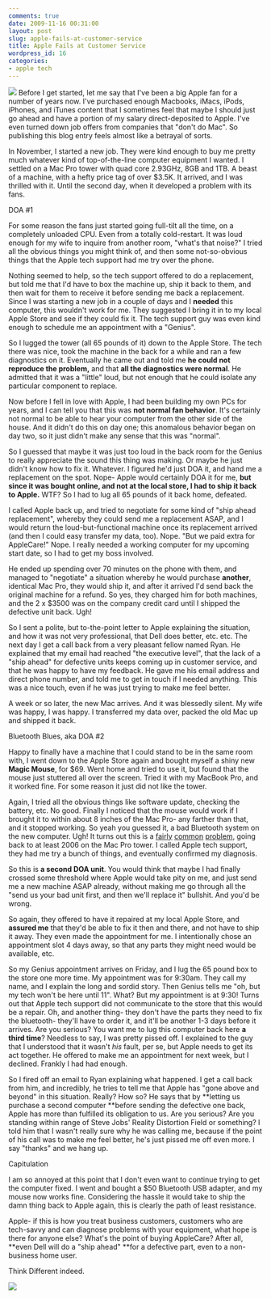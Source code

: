 ```yaml
---
comments: true
date: 2009-11-16 00:31:00
layout: post
slug: apple-fails-at-customer-service
title: Apple Fails at Customer Service
wordpress_id: 16
categories:
- apple tech
---
```


[![](http://armhold.files.wordpress.com/2009/11/bluetoothmac.jpg?w=225)](http://armhold.files.wordpress.com/2009/11/bluetoothmac.jpg)
Before I get started, let me say that I've been a big Apple fan for a number of years now. I've purchased enough Macbooks, iMacs, iPods, iPhones, and iTunes content that I sometimes feel that maybe I should just go ahead and have a portion of my salary direct-deposited to Apple. I've even turned down job offers from companies that "don't do Mac". So publishing this blog entry feels almost like a betrayal of sorts.








In November, I started a new job. They were kind enough to buy me pretty much whatever kind of top-of-the-line computer equipment I wanted. I settled on a Mac Pro tower with quad core 2.93GHz, 8GB and 1TB. A beast of a machine, with a hefty price tag of over $3.5K. It arrived, and I was thrilled with it. Until the second day, when it developed a problem with its fans.




DOA #1




For some reason the fans just started going full-tilt all the time, on a completely unloaded CPU. Even from a totally cold-restart. It was loud enough for my wife to inquire from another room, "what's that noise?" I tried all the obvious things you might think of, and then some not-so-obvious things that the Apple tech support had me try over the phone.




Nothing seemed to help, so the tech support offered to do a replacement, but told me that I'd have to box the machine up, ship it back to them, and then wait for them to receive it before sending me back a replacement. Since I was starting a new job in a couple of days and I **needed** this computer, this wouldn't work for me. They suggested I bring it in to my local Apple Store and see if they could fix it. The tech support guy was even kind enough to schedule me an appointment with a "Genius".




So I lugged the tower (all 65 pounds of it) down to the Apple Store. The tech there was nice, took the machine in the back for a while and ran a few diagnostics on it. Eventually he came out and told me **he could not reproduce the problem,** and that **all the diagnostics were normal**. He admitted that it was a "little" loud, but not enough that he could isolate any particular component to replace.




Now before I fell in love with Apple, I had been building my own PCs for years, and I can tell you that this was **not normal fan behavior**. It's certainly not normal to be able to hear your computer from the other side of the house. And it didn't do this on day one; this anomalous behavior began on day two, so it just didn't make any sense that this was "normal".




So I guessed that maybe it was just too loud in the back room for the Genius to really appreciate the sound this thing was making. Or maybe he just didn't know how to fix it. Whatever. I figured he'd just DOA it, and hand me a replacement on the spot. Nope- Apple would certainly DOA it for me, **but since it was bought online, and not at the local store, I had to ship it back to Apple.** WTF? So I had to lug all 65 pounds of it back home, defeated.




I called Apple back up, and tried to negotiate for some kind of "ship ahead replacement", whereby they could send me a replacement ASAP, and I would return the loud-but-functional machine once its replacement arrived (and then I could easy transfer my data, too). Nope. "But we paid extra for AppleCare!" Nope. I really needed a working computer for my upcoming start date, so I had to get my boss involved.




He ended up spending over 70 minutes on the phone with them, and managed to "negotiate" a situation whereby he would purchase **another**, identical Mac Pro, they would ship it, and after it arrived I'd send back the original machine for a refund. So yes, they charged him for both machines, and the 2 x $3500 was on the company credit card until I shipped the defective unit back. Ugh!




So I sent a polite, but to-the-point letter to Apple explaining the situation, and how it was not very professional, that Dell does better, etc. etc. The next day I get a call back from a very pleasant fellow named Ryan. He explained that my email had reached "the executive level", that the lack of a "ship ahead" for defective units keeps coming up in customer service, and that he was happy to have my feedback. He gave me his email address and direct phone number, and told me to get in touch if I needed anything. This was a nice touch, even if he was just trying to make me feel better.




A week or so later, the new Mac arrives. And it was blessedly silent. My wife was happy, I was happy. I transferred my data over, packed the old Mac up and shipped it back.




Bluetooth Blues, aka DOA #2




Happy to finally have a machine that I could stand to be in the same room with, I went down to the Apple Store again and bought myself a shiny new **Magic Mouse**, for $69. Went home and tried to use it, but found that the mouse just stuttered all over the screen. Tried it with my MacBook Pro, and it worked fine. For some reason it just did not like the tower.




Again, I tried all the obvious things like software update, checking the battery, etc. No good. Finally I noticed that the mouse would work if I brought it to within about 8 inches of the Mac Pro- any farther than that, and it stopped working. So yeah you guessed it, a bad Bluetooth system on the new computer. Ugh! It turns out this is a [fairly](http://2718.us/blog/2009/10/26/mac-pro-2007-bluetooth/) [common](http://www.macosxhints.com/article.php?story=20060928062014272) [problem](http://www.mcelhearn.com/2007/04/19/apple-bungles-bluetooth-in-mac-pro/), going back to at least 2006 on the Mac Pro tower. I called Apple tech support, they had me try a bunch of things, and eventually confirmed my diagnosis.




So this is **a second DOA unit**. You would think that maybe I had finally crossed some threshold where Apple would take pity on me, and just send me a new machine ASAP already, without making me go through all the "send us your bad unit first, and then we'll replace it" bullshit. And you'd be wrong.




So again, they offered to have it repaired at my local Apple Store, and **assured me** that they'd be able to fix it then and there, and not have to ship it away. They even made the appointment for me. I intentionally chose an appointment slot 4 days away, so that any parts they might need would be available, etc.




So my Genius appointment arrives on Friday, and I lug the 65 pound box to the store one more time. My appointment was for 9:30am. They call my name, and I explain the long and sordid story. Then Genius tells me "oh, but my tech won't be here until 11". What? But my appointment is at 9:30! Turns out that Apple tech support did not communicate to the store that this would be a repair. Oh, and another thing- they don't have the parts they need to fix the bluetooth- they'll have to order it, and it'll be another 1-3 days before it arrives. Are you serious? You want me to lug this computer back here **a third time**? Needless to say, I was pretty pissed off. I explained to the guy that I understood that it wasn't _his_ fault, per se, but Apple needs to get its act together. He offered to make me an appointment for next week, but I declined. Frankly I had had enough.




So I fired off an email to Ryan explaining what happened. I get a call back from him, and incredibly, he tries to tell me that Apple has "gone above and beyond" in this situation. Really? How so? He says that by **letting us purchase a second computer **before sending the defective one back, Apple has more than fulfilled its obligation to us. Are you serious? Are you standing within range of Steve Jobs' Reality Distortion Field or something? I told him that I wasn't really sure why he was calling me, because if the point of his call was to make me feel better, he's just pissed me off even more. I say "thanks" and we hang up.




Capitulation




I am so annoyed at this point that I don't even want to continue trying to get the computer fixed. I went and bought a $50 Bluetooth USB adapter, and my mouse now works fine. Considering the hassle it would take to ship the damn thing back to Apple again, this is clearly the path of least resistance.




Apple- if this is how you treat business customers, customers who are tech-savvy and can diagnose problems with your equipment, what hope is there for anyone else? What's the point of buying AppleCare? After all, **even Dell will do a "ship ahead" **for a defective part, even to a non-business home user.




Think Different indeed.










![](https://blogger.googleusercontent.com/tracker/3562558747791280858-8841453936554877048?l=garmhold.blogspot.com)
